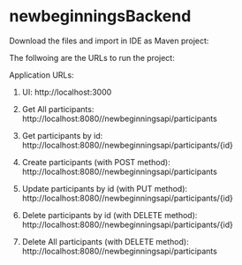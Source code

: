 # newbeginningsBackend

Download the files and import in IDE as Maven project:

The follwoing are the URLs to run the project:

Application URLs:

1) UI: http://localhost:3000

2) Get All participants: http://localhost:8080//newbeginningsapi/participants

3) Get participants by id: http://localhost:8080//newbeginningsapi/participants/{id}

4) Create participants (with POST method): http://localhost:8080//newbeginningsapi/participants

5) Update participants by id (with PUT method): http://localhost:8080//newbeginningsapi/participants/{id}

6) Delete participants by id (with DELETE method): http://localhost:8080//newbeginningsapi/participants/{id}

7) Delete All participants (with DELETE method): http://localhost:8080//newbeginningsapi/participants
